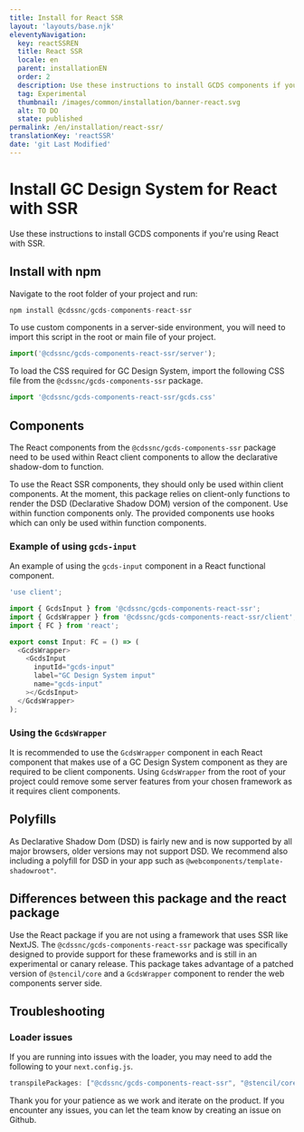 ```yaml
---
title: Install for React SSR
layout: 'layouts/base.njk'
eleventyNavigation:
  key: reactSSREN
  title: React SSR
  locale: en
  parent: installationEN
  order: 2
  description: Use these instructions to install GCDS components if you're using React with SSR (e.g. NextJS).
  tag: Experimental
  thumbnail: /images/common/installation/banner-react.svg
  alt: TO DO
  state: published
permalink: /en/installation/react-ssr/
translationKey: 'reactSSR'
date: 'git Last Modified'
---
```


# Install GC Design System for React with SSR

Use these instructions to install GCDS components if you're using React with SSR.

## Install with npm

Navigate to the root folder of your project and run:

```js
npm install @cdssnc/gcds-components-react-ssr
```

To use custom components in a server-side environment, you will need to import this script in the root or main file of your project.

```js
import('@cdssnc/gcds-components-react-ssr/server');
```

To load the CSS required for GC Design System, import the following CSS file from the <code>@cdssnc/gcds-components-ssr</code> package.

```js
import '@cdssnc/gcds-components-react-ssr/gcds.css'
```

## Components

The React components from the <code>@cdssnc/gcds-components-ssr</code> package need to be used within React client components to allow the declarative shadow-dom to function.

To use the React SSR components, they should only be used within client components. At the moment, this package relies on client-only functions to render the DSD (Declarative Shadow DOM) version of the component. Use within function components only. The provided components use hooks which can only be used within function components.

### Example of using <code>gcds-input</code>

An example of using the <code>gcds-input</code> component in a React functional component.

```js
'use client';

import { GcdsInput } from '@cdssnc/gcds-components-react-ssr';
import { GcdsWrapper } from '@cdssnc/gcds-components-react-ssr/client';
import { FC } from 'react';

export const Input: FC = () => (
  <GcdsWrapper>
    <GcdsInput
      inputId="gcds-input"
      label="GC Design System input"
      name="gcds-input"
    ></GcdsInput>
  </GcdsWrapper>
);
```

### Using the <code>GcdsWrapper</code>

It is recommended to use the <code>GcdsWrapper</code> component in each React component that makes use of a GC Design System component as they are required to be client components. Using <code>GcdsWrapper</code> from the root of your project could remove some server features from your chosen framework as it requires client components.

## Polyfills

As Declarative Shadow Dom (DSD) is fairly new and is now supported by all major browsers, <gcds-link href="https://caniuse.com/declarative-shadow-dom" external>older versions may not support DSD</gcds-link>. We recommend also including a polyfill for DSD in your app such as <code>@webcomponents/template-shadowroot"</code>.

## Differences between this package and the react package

Use the React package if you are not using a framework that uses SSR like NextJS. The <code>@cdssnc/gcds-components-react-ssr</code> package was specifically designed to provide support for these frameworks and is still in an experimental or canary release. This package takes advantage of a patched version of <code>@stencil/core</code> and a <code>GcdsWrapper</code> component to render the web components server side.

## Troubleshooting

### Loader issues

If you are running into issues with the loader, you may need to add the following to your <code>next.config.js</code>.

```js
transpilePackages: ["@cdssnc/gcds-components-react-ssr", "@stencil/core"],
```

Thank you for your patience as we work and iterate on the product. If you encounter any issues, you can let the team know by creating an <gcds-link href="{{ links.githubCompsIssues }}" external>issue on Github</gcds-link>.
